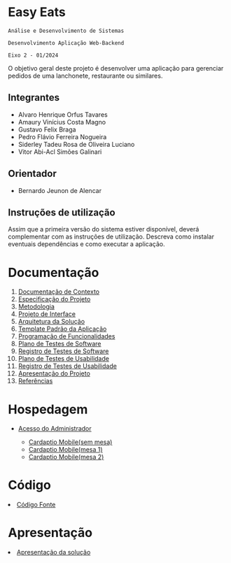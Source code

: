 # Easy Eats

`Análise e Desenvolvimento de Sistemas`

`Desenvolvimento Aplicação Web-Backend`

`Eixo 2 - 01/2024`

O objetivo geral deste projeto é desenvolver uma aplicação para gerenciar pedidos de uma lanchonete, restaurante ou similares.

## Integrantes

* Alvaro Henrique Orfus Tavares
* Amaury Vinícius Costa Magno
* Gustavo Felix Braga
* Pedro Flávio Ferreira Nogueira
* Siderley Tadeu Rosa de Oliveira Luciano
* Vitor Abi-Acl Simões Galinari

## Orientador

* Bernardo Jeunon de Alencar

## Instruções de utilização

Assim que a primeira versão do sistema estiver disponível, deverá complementar com as instruções de utilização. Descreva como instalar eventuais dependências e como executar a aplicação.

# Documentação

<ol>
<li><a href="docs/01-Documentação de Contexto.md"> Documentação de Contexto</a></li>
<li><a href="docs/02-Especificação do Projeto.md"> Especificação do Projeto</a></li>
<li><a href="docs/03-Metodologia.md"> Metodologia</a></li>
<li><a href="docs/04-Projeto de Interface.md"> Projeto de Interface</a></li>
<li><a href="docs/05-Arquitetura da Solução.md"> Arquitetura da Solução</a></li>
<li><a href="docs/06-Template Padrão da Aplicação.md"> Template Padrão da Aplicação</a></li>
<li><a href="docs/07-Programação de Funcionalidades.md"> Programação de Funcionalidades</a></li>
<li><a href="docs/08-Plano de Testes de Software.md"> Plano de Testes de Software</a></li>
<li><a href="docs/09-Registro de Testes de Software.md"> Registro de Testes de Software</a></li>
<li><a href="docs/10-Plano de Testes de Usabilidade.md"> Plano de Testes de Usabilidade</a></li>
<li><a href="docs/11-Registro de Testes de Usabilidade.md"> Registro de Testes de Usabilidade</a></li>
<li><a href="docs/12-Apresentação do Projeto.md"> Apresentação do Projeto</a></li>
<li><a href="docs/13-Referências.md"> Referências</a></li>
</ol>

# Hospedagem
<ul>
  <li><a href="https://easyeats.azurewebsites.net/Usuarios/Login"> Acesso do Administrador</a></li>

  <ul>
    <li>
      <a href="https://easyeats.azurewebsites.net">Cardaptio Mobile(sem mesa)</a>
    </li>
    <li>
      <a href="https://easyeats.azurewebsites.net/?mesa=1">Cardaptio Mobile(mesa 1)</a>
    </li>
    <li>
      <a href="https://easyeats.azurewebsites.net/?mesa=2">Cardaptio Mobile(mesa 2)</a>
    </li>
  </ul>
  
  
</ul>

# Código

<li><a href="codigo/README.md"> Código Fonte</a></li>

# Apresentação

<li><a href="presentation/README.md"> Apresentação da solução</a></li>
